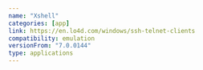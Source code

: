 ```yaml
---
name: "Xshell"
categories: [app]
link: https://en.lo4d.com/windows/ssh-telnet-clients
compatibility: emulation
versionFrom: "7.0.0144"
type: applications
---
```


